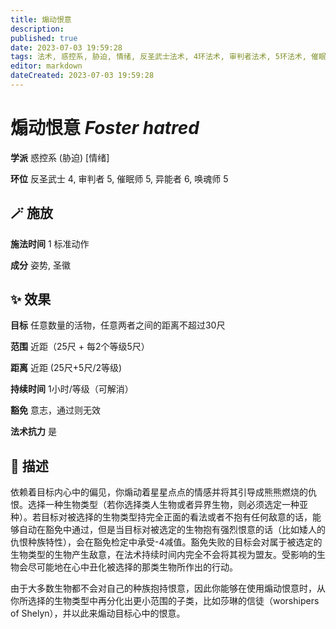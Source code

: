 ```yaml
---
title: 煽动恨意
description: 
published: true
date: 2023-07-03 19:59:28
tags: 法术, 惑控系, 胁迫, 情绪, 反圣武士法术, 4环法术, 审判者法术, 5环法术, 催眠师法术, 异能者法术, 6环法术, 唤魂师法术
editor: markdown
dateCreated: 2023-07-03 19:59:28
---
```


# **煽动恨意** *Foster hatred*

**学派** 惑控系 (胁迫) \[情绪\] 

**环位** 反圣武士 4, 审判者 5, 催眠师 5, 异能者 6, 唤魂师 5

## 🪄 施放

**施法时间** 1 标准动作

**成分** 姿势, 圣徽

## ✨ 效果 

**目标** 任意数量的活物，任意两者之间的距离不超过30尺 

**范围** 近距（25尺 + 每2个等级5尺）

**距离** 近距 (25尺+5尺/2等级)  

**持续时间** 1小时/等级（可解消） 

**豁免** 意志，通过则无效

**法术抗力** 是

## 📖 描述

依赖着目标内心中的偏见，你煽动着星星点点的情感并将其引导成熊熊燃烧的仇恨。选择一种生物类型（若你选择类人生物或者异界生物，则必须选定一种亚种）。若目标对被选择的生物类型持完全正面的看法或者不抱有任何敌意的话，能够自动在豁免中通过，但是当目标对被选定的生物抱有强烈恨意的话（比如矮人的仇恨种族特性），会在豁免检定中承受-4减值。豁免失败的目标会对属于被选定的生物类型的生物产生敌意，在法术持续时间内完全不会将其视为盟友。受影响的生物会尽可能地在心中丑化被选择的那类生物所作出的行动。

由于大多数生物都不会对自己的种族抱持恨意，因此你能够在使用煽动恨意时，从你所选择的生物类型中再分化出更小范围的子类，比如莎琳的信徒（worshipers of Shelyn），并以此来煽动目标心中的恨意。
    